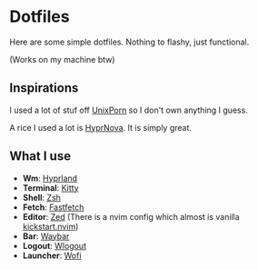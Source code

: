 # Dotfiles

Here are some simple dotfiles. Nothing to flashy, just functional.

(Works on my machine btw)

## Inspirations

I used a lot of stuf off [UnixPorn](https://www.reddit.com/r/unixporn/) so I don't own anything I guess.

A rice I used a lot is [HyprNova](https://github.com/zDyanTB/HyprNova). It is simply great.

## What I use

- **Wm**: [Hyprland](https://hyprland.org/)
- **Terminal**: [Kitty](https://sw.kovidgoyal.net/kitty/)
- **Shell**: [Zsh](https://www.zsh.org/)
- **Fetch**: [Fastfetch](https://github.com/fastfetch-cli/fastfetch)
- **Editor**: [Zed](https://zed.dev/) (There is a nvim config which almost is vanilla [kickstart.nvim](https://github.com/nvim-lua/kickstart.nvim))
- **Bar**: [Waybar](https://github.com/Alexays/Waybar)
- **Logout**: [Wlogout](https://github.com/ArtsyMacaw/wlogout)
- **Launcher**: [Wofi](https://sr.ht/~scoopta/wofi/)

